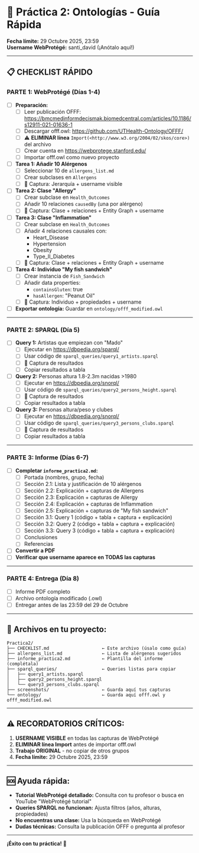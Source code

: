 # 🎯 Práctica 2: Ontologías - Guía Rápida

**Fecha límite:** 29 Octubre 2025, 23:59  
**Username WebProtégé:** santi_david (¡Anótalo aquí!)

---

## 📋 CHECKLIST RÁPIDO

### PARTE 1: WebProtégé (Días 1-4)

- [ ] **Preparación:**
  - [ ] Leer publicación OFFF: https://bmcmedinformdecismak.biomedcentral.com/articles/10.1186/s12911-021-01636-1
  - [ ] Descargar offf.owl: https://github.com/UTHealth-Ontology/OFFF/
  - [ ] ⚠️ **ELIMINAR línea** `Import(<http://www.w3.org/2004/02/skos/core>)` del archivo
  - [ ] Crear cuenta en https://webprotege.stanford.edu/
  - [ ] Importar offf.owl como nuevo proyecto

- [ ] **Tarea 1: Añadir 10 Alérgenos**
  - [ ] Seleccionar 10 de `allergens_list.md`
  - [ ] Crear subclases en `Allergens`
  - [ ] 📸 Captura: Jerarquía + username visible

- [ ] **Tarea 2: Clase "Allergy"**
  - [ ] Crear subclase en `Health_Outcomes`
  - [ ] Añadir 10 relaciones `causedBy` (una por alérgeno)
  - [ ] 📸 Captura: Clase + relaciones + Entity Graph + username

- [ ] **Tarea 3: Clase "Inflammation"**
  - [ ] Crear subclase en `Health_Outcomes`
  - [ ] Añadir 4 relaciones causales con:
    - Heart_Disease
    - Hypertension
    - Obesity
    - Type_II_Diabetes
  - [ ] 📸 Captura: Clase + relaciones + Entity Graph + username

- [ ] **Tarea 4: Individuo "My fish sandwich"**
  - [ ] Crear instancia de `Fish_Sandwich`
  - [ ] Añadir data properties:
    - `containsGluten`: true
    - `hasAllergen`: "Peanut Oil"
  - [ ] 📸 Captura: Individuo + propiedades + username

- [ ] **Exportar ontología:** Guardar en `ontology/offf_modified.owl`

---

### PARTE 2: SPARQL (Día 5)

- [ ] **Query 1:** Artistas que empiezan con "Mado"
  - [ ] Ejecutar en https://dbpedia.org/sparql/
  - [ ] Usar código de `sparql_queries/query1_artists.sparql`
  - [ ] 📸 Captura de resultados
  - [ ] Copiar resultados a tabla

- [ ] **Query 2:** Personas altura 1.8-2.3m nacidas >1980
  - [ ] Ejecutar en https://dbpedia.org/snorql/
  - [ ] Usar código de `sparql_queries/query2_persons_height.sparql`
  - [ ] 📸 Captura de resultados
  - [ ] Copiar resultados a tabla

- [ ] **Query 3:** Personas altura/peso y clubes
  - [ ] Ejecutar en https://dbpedia.org/snorql/
  - [ ] Usar código de `sparql_queries/query3_persons_clubs.sparql`
  - [ ] 📸 Captura de resultados
  - [ ] Copiar resultados a tabla

---

### PARTE 3: Informe (Días 6-7)

- [ ] **Completar `informe_practica2.md`:**
  - [ ] Portada (nombres, grupo, fecha)
  - [ ] Sección 2.1: Lista y justificación de 10 alérgenos
  - [ ] Sección 2.2: Explicación + capturas de Allergens
  - [ ] Sección 2.3: Explicación + capturas de Allergy
  - [ ] Sección 2.4: Explicación + capturas de Inflammation
  - [ ] Sección 2.5: Explicación + capturas de "My fish sandwich"
  - [ ] Sección 3.1: Query 1 (código + tabla + captura + explicación)
  - [ ] Sección 3.2: Query 2 (código + tabla + captura + explicación)
  - [ ] Sección 3.3: Query 3 (código + tabla + captura + explicación)
  - [ ] Conclusiones
  - [ ] Referencias

- [ ] **Convertir a PDF**
- [ ] **Verificar que username aparece en TODAS las capturas**

---

### PARTE 4: Entrega (Día 8)

- [ ] Informe PDF completo
- [ ] Archivo ontología modificado (.owl)
- [ ] Entregar antes de las 23:59 del 29 de Octubre

---

## 📁 Archivos en tu proyecto:

```
Practica2/
├── CHECKLIST.md                    ← Este archivo (úsalo como guía)
├── allergens_list.md               ← Lista de alérgenos sugeridos
├── informe_practica2.md            ← Plantilla del informe (complétala)
├── sparql_queries/                 ← Queries listas para copiar
│   ├── query1_artists.sparql
│   ├── query2_persons_height.sparql
│   └── query3_persons_clubs.sparql
├── screenshots/                    ← Guarda aquí tus capturas
└── ontology/                       ← Guarda aquí offf.owl y offf_modified.owl
```

---

## ⚠️ RECORDATORIOS CRÍTICOS:

1. **USERNAME VISIBLE** en todas las capturas de WebProtégé
2. **ELIMINAR línea Import** antes de importar offf.owl
3. **Trabajo ORIGINAL** - no copiar de otros grupos
4. **Fecha límite:** 29 Octubre 2025, 23:59

---

## 🆘 Ayuda rápida:

- **Tutorial WebProtégé detallado:** Consulta con tu profesor o busca en YouTube "WebProtégé tutorial"
- **Queries SPARQL no funcionan:** Ajusta filtros (años, alturas, propiedades)
- **No encuentras una clase:** Usa la búsqueda en WebProtégé
- **Dudas técnicas:** Consulta la publicación OFFF o pregunta al profesor

---

**¡Éxito con tu práctica!** 🚀
